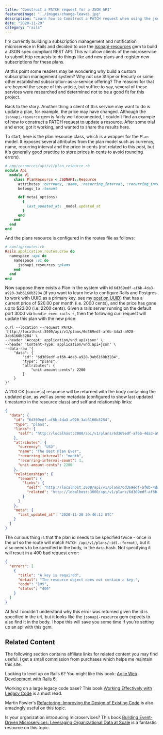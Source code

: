 ```yaml
---
title: "Construct a PATCH request for a JSON API"
featuredImage: "../images/change-leaves.jpg"
description: "Learn how to Construct a PATCH request when using the jsonapi-resources gem with Rails."
date: "2020-11-20"
category: "rails"
---
```


I'm currently building a subscription management and notification microservice in Rails and decided to use the [jsonapi-resources](https://github.com/cerebris/jsonapi-resources) gem to build a JSON spec compliant REST API. This will allow clients of the microservice to submit http requests to do things like add new plans and register new subscriptions for these plans.

At this point some readers may be wondering why build a custom subscription management system? Why not use Stripe or Recurly or some other established subscription-as-a-service offering? The reasons for that are beyond the scope of this article, but suffice to say, several of these services were researched and determined not to be a good fit for this project.

Back to the story. Another thing a client of this service may want to do is update a plan, for example, the price may have changed. Although the `jsonapi-resource` gem is fairly well documented, I couldn't find an example of how to construct a PATCH request to update a resource. After some trial and error, got it working, and wanted to share the results here.

To start, here is the plan resource class, which is a wrapper for the `Plan` model. It exposes several attributes from the plan model such as currency, name, recurring interval and the price in cents (not related to this post, but it's generally good practice to store prices in cents to avoid rounding errors).

```ruby
# app/resources/api/v1/plan_resource.rb
module Api
  module V1
    class PlanResource < JSONAPI::Resource
      attributes :currency, :name, :recurring_interval, :recurring_interval_count, :unit_amount_cents
      belongs_to :tenant

      def meta(_options)
        {
          last_updated_at: _model.updated_at
        }
      end
    end
  end
end
```

And the plans resource is configured in the routes file as follows:

```ruby
# config/routes.rb
Rails.application.routes.draw do
  namespace :api do
    namespace :v1 do
      jsonapi_resources :plans
    end
  end
end
```

Now suppose there exists a Plan in the system with id `6d369edf-af6b-4da3-a928-3ab6160b3284` (if you want to learn how to configure Rails and Postgres to work with UUID as a primary key, see my [post on UUID](/blog/rails-uuid-primary-key-postgres/)) that has a current price of $20.00 per month (i.e. 2000 cents), and the price has gone up to $22.00 (i.e. 2200 cents). Given a rails server running on the default port 3000 via `bundle exec rails s`, then the following curl request will update this plan with the new price:

```
curl --location --request PATCH 'http://localhost:3000/api/v1/plans/6d369edf-af6b-4da3-a928-3ab6160b3284' \
--header 'Accept: application/vnd.api+json' \
--header 'Content-Type: application/vnd.api+json' \
--data-raw '{
    "data": {
        "id": "6d369edf-af6b-4da3-a928-3ab6160b3284",
        "type": "plans",
        "attributes": {
            "unit-amount-cents": 2200
        }
    }
}'
```

A 200 OK (success) response will be returned with the body containing the updated plan, as well as some metadata (configured to show last updated timestamp in the resource class) and self and relationship links:

```json
{
  "data": {
    "id": "6d369edf-af6b-4da3-a928-3ab6160b3284",
    "type": "plans",
    "links": {
      "self": "http://localhost:3000/api/v1/plans/6d369edf-af6b-4da3-a928-3ab6160b3284"
    },
    "attributes": {
      "currency": "USD",
      "name": "The Best Plan Ever",
      "recurring-interval": "month",
      "recurring-interval-count": 1,
      "unit-amount-cents": 2200
    },
    "relationships": {
      "tenant": {
        "links": {
          "self": "http://localhost:3000/api/v1/plans/6d369edf-af6b-4da3-a928-3ab6160b3284/relationships/tenant",
          "related": "http://localhost:3000/api/v1/plans/6d369edf-af6b-4da3-a928-3ab6160b3284/tenant"
        }
      }
    },
    "meta": {
      "last_updated_at": "2020-11-20 20:46:12 UTC"
    }
  }
}
```

The curious thing is that the plan id needs to be specified twice - once in the url so the route will match `PATCH /api/v1/plans/:id(.:format)`, but it also needs to be specified in the body, in the `data` hash. Not specifying it will result in a 400 bad request error:

```json
{
  "errors": [
    {
      "title": "A key is required",
      "detail": "The resource object does not contain a key.",
      "code": "109",
      "status": "400"
    }
  ]
}
```

At first I couldn't understand why this error was returned given the id is specified in the url, but it looks like the `jsonapi-resource` gem expects to also find it in the body. I hope this will save you some time if you're setting up an api with this gem.

## Related Content

The following section contains affiliate links for related content you may find useful. I get a small commission from purchases which helps me maintain this site.

Looking to level up on Rails 6? You might like this book: [Agile Web Development with Rails 6](https://amzn.to/3wS8GNA).

Working on a large legacy code base? This book [Working Effectively with Legacy Code](https://amzn.to/3accwHF) is a must read.

Martin Fowler's [Refactoring: Improving the Design of Existing Code](https://amzn.to/2RFC0Xn) is also amazingly useful on this topic.

Is your organization introducing microservices? This book [Building Event-Driven Microservices: Leveraging Organizational Data at Scale](https://amzn.to/3uSxa87) is a fantastic resource on this topic.
